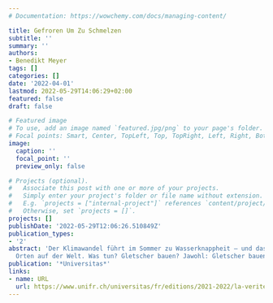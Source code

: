 ```yaml
---
# Documentation: https://wowchemy.com/docs/managing-content/

title: Gefroren Um Zu Schmelzen
subtitle: ''
summary: ''
authors:
- Benedikt Meyer
tags: []
categories: []
date: '2022-04-01'
lastmod: 2022-05-29T14:06:29+02:00
featured: false
draft: false

# Featured image
# To use, add an image named `featured.jpg/png` to your page's folder.
# Focal points: Smart, Center, TopLeft, Top, TopRight, Left, Right, BottomLeft, Bottom, BottomRight.
image:
  caption: ''
  focal_point: ''
  preview_only: false

# Projects (optional).
#   Associate this post with one or more of your projects.
#   Simply enter your project's folder or file name without extension.
#   E.g. `projects = ["internal-project"]` references `content/project/deep-learning/index.md`.
#   Otherwise, set `projects = []`.
projects: []
publishDate: '2022-05-29T12:06:26.510849Z'
publication_types:
- '2'
abstract: 'Der Klimawandel führt im Sommer zu Wasserknappheit – und das an vielen
  Orten auf der Welt. Was tun? Gletscher bauen? Jawohl: Gletscher bauen.'
publication: '*Universitas*'
links:
- name: URL
  url: https://www.unifr.ch/universitas/fr/editions/2021-2022/la-verite/gefroren-um-zu-schmelzen.html
---
```

